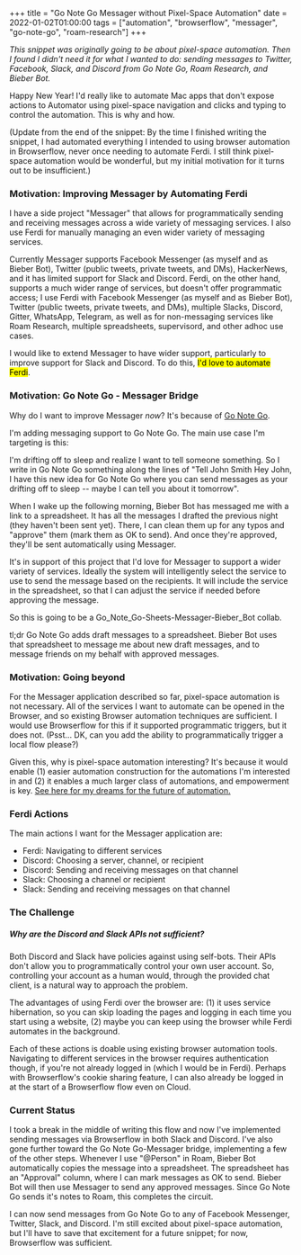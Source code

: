+++
title = "Go Note Go Messager without Pixel-Space Automation"
date = 2022-01-02T01:00:00
tags = ["automation", "browserflow", "messager", "go-note-go", "roam-research"]
+++

_This snippet was originally going to be about pixel-space automation. Then I found I didn't need it for what I wanted to do: sending messages to Twitter, Facebook, Slack, and Discord from Go Note Go, Roam Research, and Bieber Bot._

Happy New Year! I'd really like to automate Mac apps that don't expose actions to Automator
using pixel-space navigation and clicks and typing to control the automation. This is why and how.

(Update from the end of the snippet: By the time I finished writing the snippet, I had automated everything I intended to using browser automation in Browserflow, never once needing to automate Ferdi. I still think pixel-space automation would be wonderful, but my initial motivation for it turns out to be insufficient.)


### Motivation: Improving Messager by Automating Ferdi

I have a side project "Messager" that allows for programmatically sending and receiving messages
across a wide variety of messaging services.
I also use Ferdi for manually managing an even wider variety of messaging services.

Currently Messager supports
Facebook Messenger (as myself and as Bieber Bot),
Twitter (public tweets, private tweets, and DMs),
HackerNews,
and it has limited support for Slack and Discord.
Ferdi, on the other hand, supports a much wider range of services, but doesn't offer programmatic access;
I use Ferdi with
Facebook Messenger (as myself and as Bieber Bot),
Twitter (public tweets, private tweets, and DMs),
multiple Slacks,
Discord,
Gitter,
WhatsApp,
Telegram,
as well as for non-messaging services like Roam Research,
multiple spreadsheets,
supervisord,
and other adhoc use cases.

I would like to extend Messager to have wider support,
particularly to improve support for Slack and Discord.
To do this, <mark>I'd love to automate Ferdi</mark>.

### Motivation: Go Note Go - Messager Bridge

Why do I want to improve Messager _now_? It's because of [Go Note Go](/projects/go-note-go).

I'm adding messaging support to Go Note Go. The main use case I'm targeting is this:

I'm drifting off to sleep and realize I want to tell someone something.
So I write in Go Note Go something along the lines of "Tell John Smith Hey John, I have this new idea for Go Note Go where you can send messages as your drifting off to sleep -- maybe I can tell you about it tomorrow".

When I wake up the following morning, Bieber Bot has messaged me with a link to a spreadsheet.
It has all the messages I drafted the previous night (they haven't been sent yet).
There, I can clean them up for any typos and "approve" them (mark them as OK to send).
And once they're approved, they'll be sent automatically using Messager.

It's in support of this project that I'd love for Messager to support a wider variety of services.
Ideally the system will intelligently select the service to use to send the message based on the recipients.
It will include the service in the spreadsheet, so that I can adjust the service if needed before approving the message.

So this is going to be a Go_Note_Go-Sheets-Messager-Bieber_Bot collab.

tl;dr Go Note Go adds draft messages to a spreadsheet. Bieber Bot uses that spreadsheet to message me about new draft messages, and to message friends on my behalf with approved messages.


### Motivation: Going beyond

For the Messager application described so far, pixel-space automation is not necessary.
All of the services I want to automate can be opened in the Browser,
and so existing Browser automation techniques are sufficient.
I would use Browserflow for this if it supported programmatic triggers, but it does not.
(Psst... DK, can you add the ability to programmatically trigger a local flow please?)

Given this, why is pixel-space automation interesting?
It's because it would enable
(1) easier automation construction for the automations I'm interested in
and (2) it enables a much larger class of automations, and empowerment is key.
[See here for my dreams for the future of automation.](/snippets/2021-12-07-future-automation-software/)

### Ferdi Actions

The main actions I want for the Messager application are: 

- Ferdi: Navigating to different services
- Discord: Choosing a server, channel, or recipient
- Discord: Sending and receiving messages on that channel
- Slack: Choosing a channel or recipient
- Slack: Sending and receiving messages on that channel

### The Challenge

##### Why are the Discord and Slack APIs not sufficient?

Both Discord and Slack have policies against using self-bots. Their APIs don't allow you to programmatically control your own user account. So, controlling your account as a human would, through the provided chat client, is a natural way to approach the problem.

The advantages of using Ferdi over the browser are: (1) it uses service hibernation, so you can skip loading the pages and logging in each time you start using a website, (2) maybe you can keep using the browser while Ferdi automates in the background.

Each of these actions is doable using existing browser automation tools. Navigating to different services in the browser requires authentication though, if you're not already logged in (which I would be in Ferdi). Perhaps with Browserflow's cookie sharing feature, I can also already be logged in at the start of a Browserflow flow even on Cloud.

### Current Status

I took a break in the middle of writing this flow and now I've implemented sending messages via Browserflow in both Slack and Discord.
I've also gone further toward the Go Note Go-Messager bridge,
implementing a few of the other steps.
Whenever I use "@Person" in Roam, Bieber Bot automatically copies the message into a spreadsheet.
The spreadsheet has an "Approval" column, where I can mark messages as OK to send.
Bieber Bot will then use Messager to send any approved messages.
Since Go Note Go sends it's notes to Roam, this completes the circuit.

I can now send messages from Go Note Go to any of Facebook Messenger, Twitter, Slack, and Discord.
I'm still excited about pixel-space automation, but I'll have to save that excitement for a future snippet; for now, Browserflow was sufficient.
